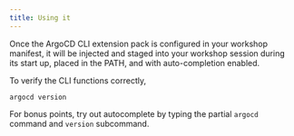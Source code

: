 ```yaml
---
title: Using it
---
```


Once the ArgoCD CLI extension pack is configured in your workshop manifest,
it will be injected and staged into your workshop session during its start up,
placed in the PATH, and with auto-completion enabled.

To verify the CLI functions correctly,

```execute
argocd version
```

For bonus points,
try out autocomplete by typing the partial `argocd` command and `version` subcommand.
